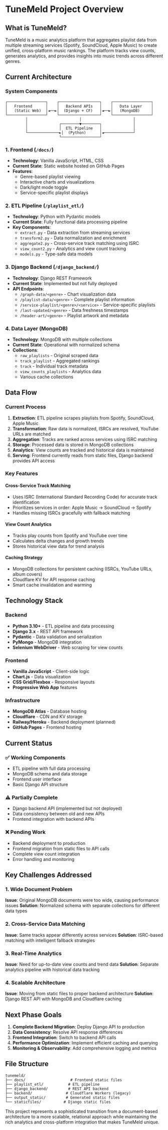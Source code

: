 # TuneMeld Project Overview

## What is TuneMeld?

TuneMeld is a music analytics platform that aggregates playlist data from multiple streaming services (Spotify, SoundCloud, Apple Music) to create unified, cross-platform music rankings. The platform tracks view counts, generates analytics, and provides insights into music trends across different genres.

## Current Architecture

### System Components

```
┌─────────────────┐    ┌──────────────────┐    ┌─────────────────┐
│   Frontend      │    │   Backend APIs   │    │   Data Layer    │
│   (Static Web)  │◄──►│  (Django + CF)   │◄──►│   (MongoDB)     │
└─────────────────┘    └──────────────────┘    └─────────────────┘
         │                       │                       │
         │              ┌────────▼────────┐              │
         │              │  ETL Pipeline   │              │
         └──────────────►│  (Python)      │◄─────────────┘
                        └─────────────────┘
```

### 1. Frontend (`/docs/`)
- **Technology**: Vanilla JavaScript, HTML, CSS
- **Current State**: Static website hosted on GitHub Pages
- **Features**: 
  - Genre-based playlist viewing
  - Interactive charts and visualizations
  - Dark/light mode toggle
  - Service-specific playlist displays

### 2. ETL Pipeline (`/playlist_etl/`)
- **Technology**: Python with Pydantic models
- **Current State**: Fully functional data processing pipeline
- **Key Components**:
  - `extract.py` - Data extraction from streaming services
  - `transform2.py` - Data normalization and enrichment
  - `aggregate2.py` - Cross-service track matching using ISRC
  - `view_count2.py` - Analytics and view count tracking
  - `models.py` - Type-safe data models

### 3. Django Backend (`/django_backend/`)
- **Technology**: Django REST Framework
- **Current State**: Implemented but not fully deployed
- **API Endpoints**:
  - `/graph-data/<genre>` - Chart visualization data
  - `/playlist-data/<genre>` - Complete playlist information
  - `/service-playlist/<genre>/<service>` - Service-specific playlists
  - `/last-updated/<genre>` - Data freshness timestamps
  - `/header-art/<genre>` - Playlist artwork and metadata

### 4. Data Layer (MongoDB)
- **Technology**: MongoDB with multiple collections
- **Current State**: Operational with normalized schema
- **Collections**:
  - `raw_playlists` - Original scraped data
  - `track_playlist` - Aggregated rankings
  - `track` - Individual track metadata
  - `view_counts_playlists` - Analytics data
  - Various cache collections

## Data Flow

### Current Process
1. **Extraction**: ETL pipeline scrapes playlists from Spotify, SoundCloud, Apple Music
2. **Transformation**: Raw data is normalized, ISRCs are resolved, YouTube URLs are matched
3. **Aggregation**: Tracks are ranked across services using ISRC matching
4. **Storage**: Processed data is stored in MongoDB collections
5. **Analytics**: View counts are tracked and historical data is maintained
6. **Serving**: Frontend currently reads from static files, Django backend provides API access

### Key Features

#### Cross-Service Track Matching
- Uses ISRC (International Standard Recording Code) for accurate track identification
- Prioritizes services in order: Apple Music → SoundCloud → Spotify
- Handles missing ISRCs gracefully with fallback matching

#### View Count Analytics
- Tracks play counts from Spotify and YouTube over time
- Calculates delta changes and growth trends
- Stores historical view data for trend analysis

#### Caching Strategy
- MongoDB collections for persistent caching (ISRCs, YouTube URLs, album covers)
- Cloudflare KV for API response caching
- Smart cache invalidation and warming

## Technology Stack

### Backend
- **Python 3.10+** - ETL pipeline and data processing
- **Django 3.x** - REST API framework
- **Pydantic** - Data validation and serialization
- **PyMongo** - MongoDB integration
- **Selenium WebDriver** - Web scraping for view counts

### Frontend
- **Vanilla JavaScript** - Client-side logic
- **Chart.js** - Data visualization
- **CSS Grid/Flexbox** - Responsive layouts
- **Progressive Web App** features

### Infrastructure
- **MongoDB Atlas** - Database hosting
- **Cloudflare** - CDN and KV storage
- **Railway/Heroku** - Backend deployment (planned)
- **GitHub Pages** - Frontend hosting

## Current Status

### ✅ Working Components
- ETL pipeline with full data processing
- MongoDB schema and data storage
- Frontend user interface
- Basic Django API structure

### ⚠️ Partially Complete
- Django backend API (implemented but not deployed)
- Data consistency between old and new APIs
- Frontend integration with backend APIs

### ❌ Pending Work
- Backend deployment to production
- Frontend migration from static files to API calls
- Complete view count integration
- Error handling and monitoring

## Key Challenges Addressed

### 1. Wide Document Problem
**Issue**: Original MongoDB documents were too wide, causing performance issues
**Solution**: Normalized schema with separate collections for different data types

### 2. Cross-Service Data Matching
**Issue**: Same tracks appear differently across services
**Solution**: ISRC-based matching with intelligent fallback strategies

### 3. Real-Time Analytics
**Issue**: Need for up-to-date view counts and trend data
**Solution**: Separate analytics pipeline with historical data tracking

### 4. Scalable Architecture
**Issue**: Moving from static files to proper backend architecture
**Solution**: Django REST API with MongoDB and Cloudflare caching

## Next Phase Goals

1. **Complete Backend Migration**: Deploy Django API to production
2. **Data Consistency**: Resolve API response differences
3. **Frontend Integration**: Switch to backend API calls
4. **Performance Optimization**: Implement efficient caching and querying
5. **Monitoring & Observability**: Add comprehensive logging and metrics

## File Structure
```
tunemeld/
├── docs/                    # Frontend static files
├── playlist_etl/           # ETL pipeline
├── django_backend/         # REST API backend
├── backend/               # Cloudflare Workers (legacy)
├── output_static/         # Generated static files
└── staticfiles/          # Django static files
```

This project represents a sophisticated transition from a document-based architecture to a more scalable, relational approach while maintaining the rich analytics and cross-platform integration that makes TuneMeld unique.
